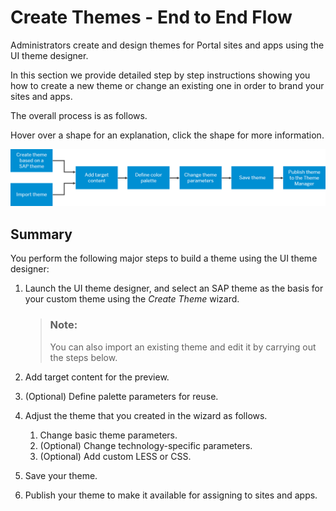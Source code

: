 <!-- loio756feb81f2ae4e8a869de2118850fd08 -->

# Create Themes - End to End Flow

Administrators create and design themes for Portal sites and apps using the UI theme designer.

In this section we provide detailed step by step instructions showing you how to create a new theme or change an existing one in order to brand your sites and apps.

The overall process is as follows.

Hover over a shape for an explanation, click the shape for more information.



![](images/UI_theme_designer_process_beb265e.png)



## Summary

You perform the following major steps to build a theme using the UI theme designer:

1.  Launch the UI theme designer, and select an SAP theme as the basis for your custom theme using the *Create Theme* wizard.

    > ### Note:  
    > You can also import an existing theme and edit it by carrying out the steps below.

2.  Add target content for the preview.
3.  \(Optional\) Define palette parameters for reuse.
4.  Adjust the theme that you created in the wizard as follows.
    1.  Change basic theme parameters.
    2.  \(Optional\) Change technology-specific parameters.
    3.  \(Optional\) Add custom LESS or CSS.

5.  Save your theme.
6.  Publish your theme to make it available for assigning to sites and apps.

